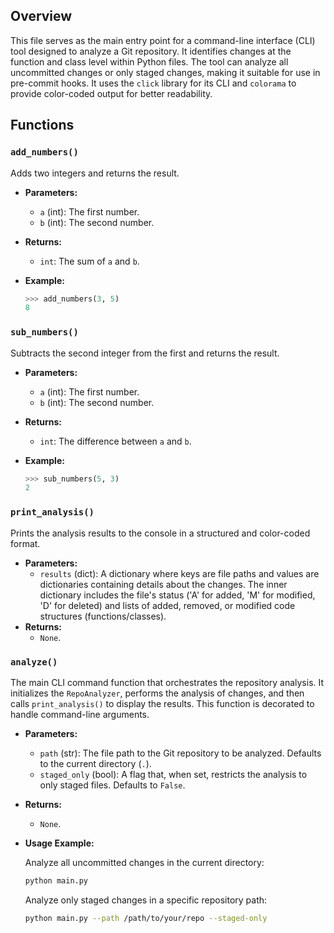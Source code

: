 ## Overview

This file serves as the main entry point for a command-line interface (CLI) tool designed to analyze a Git repository. It identifies changes at the function and class level within Python files. The tool can analyze all uncommitted changes or only staged changes, making it suitable for use in pre-commit hooks. It uses the `click` library for its CLI and `colorama` to provide color-coded output for better readability.

## Functions

### `add_numbers()`

Adds two integers and returns the result.

*   **Parameters:**
    *   `a` (int): The first number.
    *   `b` (int): The second number.
*   **Returns:**
    *   `int`: The sum of `a` and `b`.

*   **Example:**
    ```python
    >>> add_numbers(3, 5)
    8
    ```

### `sub_numbers()`

Subtracts the second integer from the first and returns the result.

*   **Parameters:**
    *   `a` (int): The first number.
    *   `b` (int): The second number.
*   **Returns:**
    *   `int`: The difference between `a` and `b`.

*   **Example:**
    ```python
    >>> sub_numbers(5, 3)
    2
    ```

### `print_analysis()`

Prints the analysis results to the console in a structured and color-coded format.

*   **Parameters:**
    *   `results` (dict): A dictionary where keys are file paths and values are dictionaries containing details about the changes. The inner dictionary includes the file's status ('A' for added, 'M' for modified, 'D' for deleted) and lists of added, removed, or modified code structures (functions/classes).
*   **Returns:**
    *   `None`.

### `analyze()`

The main CLI command function that orchestrates the repository analysis. It initializes the `RepoAnalyzer`, performs the analysis of changes, and then calls `print_analysis()` to display the results. This function is decorated to handle command-line arguments.

*   **Parameters:**
    *   `path` (str): The file path to the Git repository to be analyzed. Defaults to the current directory (`.`).
    *   `staged_only` (bool): A flag that, when set, restricts the analysis to only staged files. Defaults to `False`.
*   **Returns:**
    *   `None`.

*   **Usage Example:**

    Analyze all uncommitted changes in the current directory:
    ```bash
    python main.py
    ```

    Analyze only staged changes in a specific repository path:
    ```bash
    python main.py --path /path/to/your/repo --staged-only
    ```